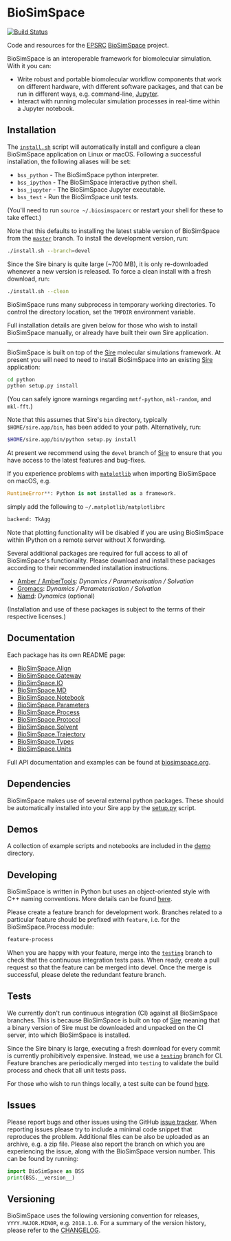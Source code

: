 # BioSimSpace

[![Build Status](https://travis-ci.org/michellab/BioSimSpace.svg?branch=testing)](https://travis-ci.org/michellab/BioSimSpace)

Code and resources for the [EPSRC](https://epsrc.ukri.org)
[BioSimSpace](https://biosimspace.org) project.

BioSimSpace is an interoperable framework for biomolecular simulation. With it you
can:

- Write robust and portable biomolecular workflow components that work on
different hardware, with different software packages, and that can be run
in different ways, e.g. command-line, [Jupyter](http://jupyter.org).
- Interact with running molecular simulation processes in real-time within
a Jupyter notebook.

## Installation

The [`install.sh`](install.sh) script will automatically install and configure
a clean BioSimSpace application on Linux or macOS. Following a successful
installation, the following aliases will be set:

* `bss_python` - The BioSimSpace python interpreter.
* `bss_ipython` - The BioSimSpace interactive python shell.
* `bss_jupyter` - The BioSimSpace Jupyter executable.
* `bss_test` - Run the BioSimSpace unit tests.

(You'll need to run `source ~/.biosimspacerc` or restart your shell for these
to take effect.)

Note that this defaults to installing the latest stable version of BioSimSpace
from the [`master`](https://github.com/michellab/BioSimSpace/tree/master)
branch. To install the development version, run:

```bash
./install.sh --branch=devel
```

Since the Sire binary is quite large (~700 MB), it is only re-downloaded
whenever a new version is released. To force a clean install with a fresh
download, run:

```bash
./install.sh --clean
```

BioSimSpace runs many subprocess in temporary working directories. To control
the directory location, set the `TMPDIR` environment variable.

Full installation details are given below for those who wish to install
BioSimSpace manually, or already have built their own Sire application.

---

BioSimSpace is built on top of the [Sire](https://siremol.org) molecular
simulations framework. At present you will need to need to install BioSimSpace
into an existing [Sire](https://siremol.org/pages/download.html) application:

```bash
cd python
python setup.py install
```

(You can safely ignore warnings regarding `mmtf-python`, `mkl-random`, and `mkl-fft`.)

Note that this assumes that Sire's `bin` directory, typically `$HOME/sire.app/bin`,
has been added to your path. Alternatively, run:

```bash
$HOME/sire.app/bin/python setup.py install
```
At present we recommend using the `devel` branch of [Sire](https://github.com/michellab/Sire)
to ensure that you have access to the latest features and bug-fixes.

If you experience problems with [`matplotlib`](https://matplotlib.org) when
importing BioSimSpace on macOS, e.g.

```python
RuntimeError**: Python is not installed as a framework.
```

simply add the following to `~/.matplotlib/matplotlibrc`

```bash
backend: TkAgg
```

Note that plotting functionality will be disabled if you are using BioSimSpace
within IPython on a remote server without X forwarding.

Several additional packages are required for full access to all of BioSimSpace's
functionality. Please download and install these packages according to their
recommended installation instructions.

* [Amber / AmberTools](http://ambermd.org): _Dynamics / Parameterisation / Solvation_
* [Gromacs](http://www.gromacs.org/): _Dynamics / Parameterisation / Solvation_
* [Namd](http://www.ks.uiuc.edu/Research/namd/): _Dynamics_ (optional)

(Installation and use of these packages is subject to the terms of their
respective licenses.)

## Documentation

Each package has its own README page:

- [BioSimSpace.Align](python/BioSimSpace/Align)
- [BioSimSpace.Gateway](python/BioSimSpace/Gateway)
- [BioSimSpace.IO](python/BioSimSpace/IO)
- [BioSimSpace.MD](python/BioSimSpace/MD)
- [BioSimSpace.Notebook](python/BioSimSpace/Notebook)
- [BioSimSpace.Parameters](python/BioSimSpace/Parameters)
- [BioSimSpace.Process](python/BioSimSpace/Process)
- [BioSimSpace.Protocol](python/BioSimSpace/Protocol)
- [BioSimSpace.Solvent](python/BioSimSpace/Solvent)
- [BioSimSpace.Trajectory](python/BioSimSpace/Trajectory)
- [BioSimSpace.Types](python/BioSimSpace/Types)
- [BioSimSpace.Units](python/BioSimSpace/Units)

Full API documentation and examples can be found at [biosimspace.org](https://biosimspace.org).

## Dependencies

BioSimSpace makes use of several external python packages. These should be
automatically installed into your Sire app by the [setup.py](python/setup.py)
script.

## Demos

A collection of example scripts and notebooks are included in the [demo](demo)
directory.

## Developing

BioSimSpace is written in Python but uses an object-oriented style with C++
naming conventions. More details can be found [here](python).

Please create a feature branch for development work. Branches related to a
particular feature should be prefixed with `feature`, i.e. for the
BioSimSpace.Process module:

```bash
feature-process
```

When you are happy with your feature, merge into the
[`testing`](https://github.com/michellab/BioSimSpace/tree/testing) branch to
check that the continuous integration tests pass. When ready, create a pull
request so that the feature can be merged into devel. Once the merge is
successful, please delete the redundant feature branch.

## Tests

We currently don't run continuous integration (CI) against all BioSimSpace branches.
This is because BioSimSpace is built on top of [Sire](https://siremol.org) meaning
that a binary version of Sire must be downloaded and unpacked on the CI server, into
which BioSimSpace is installed.

Since the Sire binary is large, executing a fresh download for every commit is
currently prohibitively expensive. Instead, we use a
[`testing`](https://github.com/michellab/BioSimSpace/tree/testing) branch for CI.
Feature branches are periodically merged into `testing` to validate the build
process and check that all unit tests pass.

For those who wish to run things locally, a test suite can be found
[here](https://github.com/michellab/BioSimSpaceUnitTests).

## Issues

Please report bugs and other issues using the GitHub [issue tracker](https://github.com/michellab/BioSimSpace/issues).
When reporting issues please try to include a minimal code snippet that reproduces
the problem. Additional files can be also be uploaded as an archive, e.g. a zip
file. Please also report the branch on which you are experiencing the issue,
along with the BioSimSpace version number. This can be found by running:

```python
import BioSimSpace as BSS
print(BSS.__version__)
```

## Versioning

BioSimSpace uses the following versioning convention for releases, `YYYY.MAJOR.MINOR`,
e.g. `2018.1.0`. For a summary of the version history, please refer to the [CHANGELOG](CHANGELOG.md).

